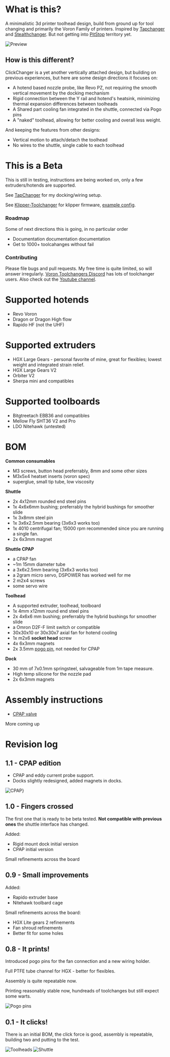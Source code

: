 # What is this?

A minimalistic 3d printer toolhead design, build from ground up for tool changing and primarily the Voron Family of printers.
Inspired by [Tapchanger](https://github.com/viesturz/tapchanger) and [Stealthchanger](https://github.com/DraftShift/StealthChanger). But not getting into  [PitStop](https://mihaidesigns.com/pitstop3/) territory yet.

![Preview](./Images/Main.jpg)

## How is this different?

ClickChanger is a yet another vertically attached design, but building on previous experiences, but here are some design directions it focuses on:
* A hotend based nozzle probe, like Revo PZ, not requiring the smooth vertical movement by the docking mechanism
* Rigid connection between the Y rail and hotend's heatsink, minimizing thermal expansion differences between toolheads
* A Shared part cooling fan integrated in the shuttle, connected via Pogo pins
* A "naked" toolhead, allowing for better cooling and overall less weight.

And keeping the features from other designs:

* Vertical motion to attach/detach the toolhead
* No wires to the shuttle, single cable to each toolhead

# This is a Beta

This is still in testing, instructions are being worked on, only a few extruders/hotends are supported.

See [TapChanger](https://github.com/viesturz/tapchanger) for my docking/wiring setup.

See [Klipper-Toolchanger](https://github.com/viesturz/klipper-toolchanger/) for klipper firmware, [example config](https://github.com/viesturz/klipper-toolchanger/tree/main/examples/probe%20on%20T0).

### Roadmap

Some of next directions this is going, in no particular order

* Documentation documentation documentation
* Get to 1000+ toolcahanges without fail

### Contributing

Please file bugs and pull requests. My free time is quite limited, so will answer irregularly.
[Voron Toolchangers Discord](https://discord.com/invite/xmDWrYGwVJ) has lots of toolchanger users.
Also check out the [Youtube channel](https://www.youtube.com/playlist?list=PLqU7kX5nUJDT31KPcYAykZ2nuPKu_lhjn).

# Supported hotends

* Revo Voron
* Dragon or Dragon High flow
* Rapido HF (not the UHF)

# Supported extruders

* HGX Large Gears - personal favorite of mine, great for flexibles; lowest weight and integrated strain relief.
* HGX Large Gears V2
* Orbiter V2
* Sherpa mini and compatibles

# Supported toolboards
* Bitgtreetach EBB36 and compatibles
* Mellow Fly SHT36 V2 and Pro
* LDO Nitehawk (untested)

# BOM

**Common consumables**

* M3 screws, button head preferrably, 8mm and some other sizes
* M3x5x4 heatset inserts (voron spec)
* superglue, small tip tube, low viscosity

**Shuttle**

* 2x 4x12mm rounded end steel pins
* 1x 4x6x6mm bushing; preferrably the hybrid bushings for smoother slide
* 1x 3x8mm steel pin
* 1x 3x6x2.5mm bearing (3x6x3 works too)
* 1x 4010 centrifugal fan; 15000 rpm recommended since you are running a single fan.
* 2x 6x3mm magnet

**Shuttle CPAP**

* a CPAP fan
* ~1m 15mm diameter tube
* a 3x6x2.5mm bearing (3x6x3 works too)
* a 2gram micro servo, DSPOWER has worked well for me
* 2 m2x4 screws
* some servo wire

**Toolhead**

* A supported extruder, toolhead, toolboard
* 1x 4mm x12mm round end steel pins
* 2x 4x6x6 mm bushing; preferrably the hybrid bushings for smoother slide
* a Omron D2F-F limit switch or compatible
* 30x30x10 or 30x30x7 axial fan for hotend cooling
* 1x m2x6 **socket head** screw
* 4x 6x3mm magnets
* 2x 3.5mm [pogo pin](https://www.aliexpress.com/w/wholesale-pogo-pin-3mm.html), not needed for CPAP

**Dock**

* 30 mm of 7x0.1mm springsteel, salvageable from 1m tape measure.
* High temp silicone for the nozzle pad
* 2x 6x3mm magnets

# Assembly instructions

* [CPAP valve](CPAP.md)

More coming up

# Revision log

## 1.1 - CPAP edition

* CPAP and eddy current probe support.
* Docks slightly redesigned, added magnets in docks.

![CPAP](./Images/CPAP.jpg)}


## 1.0 - Fingers crossed

The first one that is ready to be beta tested. **Not compatible with previous ones** the shuttle interface has changed.

Added: 
* Rigid mount dock initial version
* CPAP initial version

Small refinements across the board


## 0.9 - Small improvements

Added:

* Rapido extruder base
* Nitehawk toolbard cage

Small refinements across the board:

* HGX Lite gears 2 refinements
* Fan shroud refinements
* Better fit for some holes


## 0.8 - It prints!

Introduced pogo pins for the fan connection and a new wiring holder.

Full PTFE tube channel for HGX - better for flexibles.

Assembly is quite repeatable now.

Printing reasonably stable now, hundreads of toolchanges but still expect some warts.

![Pogo pins](./Images/Pins.jpg)

## 0.1 - It clicks!

There is an initial BOM, the click force is good, assembly is repeatable, building two and putting to the test.

![Toolheads](./Images/Toolheads-0.1.jpg)
![Shuttle](./Images/Shuttle.jpg)
